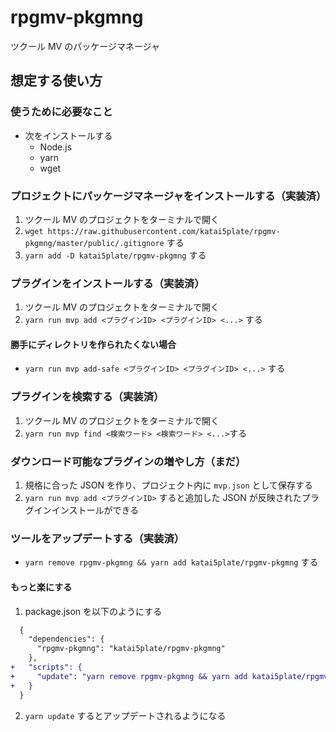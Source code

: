 # rpgmv-pkgmng

ツクール MV のパッケージマネージャ

## 想定する使い方

### 使うために必要なこと

- 次をインストールする
  - Node.js
  - yarn
  - wget

### プロジェクトにパッケージマネージャをインストールする（実装済）

1. ツクール MV のプロジェクトをターミナルで開く
2. `wget https://raw.githubusercontent.com/katai5plate/rpgmv-pkgmng/master/public/.gitignore` する
3. `yarn add -D katai5plate/rpgmv-pkgmng` する

### プラグインをインストールする（実装済）

1. ツクール MV のプロジェクトをターミナルで開く
2. `yarn run mvp add <プラグインID> <プラグインID> <...>` する

#### 勝手にディレクトリを作られたくない場合

- `yarn run mvp add-safe <プラグインID> <プラグインID> <...>` する

### プラグインを検索する（実装済）

1. ツクール MV のプロジェクトをターミナルで開く
2. `yarn run mvp find <検索ワード> <検索ワード> <...>`する

### ダウンロード可能なプラグインの増やし方（まだ）

1. 規格に合った JSON を作り、プロジェクト内に `mvp.json` として保存する
2. `yarn run mvp add <プラグインID>` すると追加した JSON が反映されたプラグインインストールができる

### ツールをアップデートする（実装済）

- `yarn remove rpgmv-pkgmng && yarn add katai5plate/rpgmv-pkgmng` する

#### もっと楽にする

1. package.json を以下のようにする

```diff
  {
    "dependencies": {
      "rpgmv-pkgmng": "katai5plate/rpgmv-pkgmng"
    },
+   "scripts": {
+     "update": "yarn remove rpgmv-pkgmng && yarn add katai5plate/rpgmv-pkgmng"
+   }
  }
```

2. `yarn update` するとアップデートされるようになる
